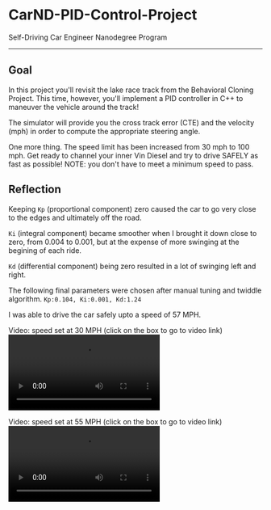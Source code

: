 # CarND-PID-Control-Project
Self-Driving Car Engineer Nanodegree Program

---

[//]: # (Image Reference)

[video1]: ./30mph.mov "30MPH video"
[video2]: ./55mph.mov "55MPH video"

## Goal

In this project you'll revisit the lake race track from the Behavioral Cloning Project. This time, however, you'll implement a PID controller in C++ to maneuver the vehicle around the track!

The simulator will provide you the cross track error (CTE) and the velocity (mph) in order to compute the appropriate steering angle.

One more thing. The speed limit has been increased from 30 mph to 100 mph. Get ready to channel your inner Vin Diesel and try to drive SAFELY as fast as possible! NOTE: you don't have to meet a minimum speed to pass.

## Reflection

Keeping `Kp` (proportional component) zero caused the car to go very close to the edges and ultimately off the road.

`Ki` (integral component) became smoother when I brought it down close to zero, from 0.004 to 0.001, but at the expense of more swinging at the begining of each ride.

`Kd` (differential component) being zero resulted in a lot of swinging left and right.

The following final parameters were chosen after manual tuning and twiddle algorithm.
`Kp:0.104, Ki:0.001, Kd:1.24`

I was able to drive the car safely upto a speed of 57 MPH.

Video: speed set at 30 MPH (click on the box to go to video link)
![alt text][video1]

Video: speed set at 55 MPH (click on the box to go to video link)
![alt text][video2]